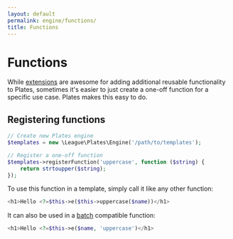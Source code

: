 ```yaml
---
layout: default
permalink: engine/functions/
title: Functions
---
```


Functions
=========

While [extensions](/engine/extensions/) are awesome for adding additional reusable functionality to Plates, sometimes it's easier to just create a one-off function for a specific use case. Plates makes this easy to do.

## Registering functions

~~~ php
// Create new Plates engine
$templates = new \League\Plates\Engine('/path/to/templates');

// Register a one-off function
$templates->registerFunction('uppercase', function ($string) {
    return strtoupper($string);
});
~~~

To use this function in a template, simply call it like any other function:

~~~ php
<h1>Hello <?=$this->e($this->uppercase($name))</h1>
~~~

It can also be used in a [batch](/templates/functions/#batch-function-calls) compatible function:

~~~ php
<h1>Hello <?=$this->e($name, 'uppercase')</h1>
~~~